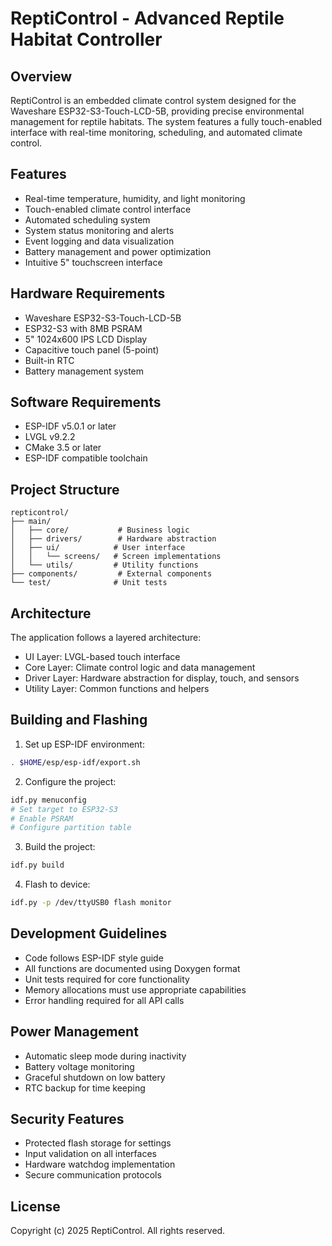 # ReptiControl - Advanced Reptile Habitat Controller

## Overview
ReptiControl is an embedded climate control system designed for the Waveshare ESP32-S3-Touch-LCD-5B, providing precise environmental management for reptile habitats. The system features a fully touch-enabled interface with real-time monitoring, scheduling, and automated climate control.

## Features
- Real-time temperature, humidity, and light monitoring
- Touch-enabled climate control interface
- Automated scheduling system
- System status monitoring and alerts
- Event logging and data visualization
- Battery management and power optimization
- Intuitive 5" touchscreen interface

## Hardware Requirements
- Waveshare ESP32-S3-Touch-LCD-5B
- ESP32-S3 with 8MB PSRAM
- 5" 1024x600 IPS LCD Display
- Capacitive touch panel (5-point)
- Built-in RTC
- Battery management system

## Software Requirements
- ESP-IDF v5.0.1 or later
- LVGL v9.2.2
- CMake 3.5 or later
- ESP-IDF compatible toolchain

## Project Structure
```
repticontrol/
├── main/
│   ├── core/           # Business logic
│   ├── drivers/        # Hardware abstraction
│   ├── ui/            # User interface
│   │   └── screens/   # Screen implementations
│   └── utils/         # Utility functions
├── components/         # External components
└── test/              # Unit tests
```

## Architecture
The application follows a layered architecture:
- UI Layer: LVGL-based touch interface
- Core Layer: Climate control logic and data management
- Driver Layer: Hardware abstraction for display, touch, and sensors
- Utility Layer: Common functions and helpers

## Building and Flashing

1. Set up ESP-IDF environment:
```bash
. $HOME/esp/esp-idf/export.sh
```

2. Configure the project:
```bash
idf.py menuconfig
# Set target to ESP32-S3
# Enable PSRAM
# Configure partition table
```

3. Build the project:
```bash
idf.py build
```

4. Flash to device:
```bash
idf.py -p /dev/ttyUSB0 flash monitor
```

## Development Guidelines
- Code follows ESP-IDF style guide
- All functions are documented using Doxygen format
- Unit tests required for core functionality
- Memory allocations must use appropriate capabilities
- Error handling required for all API calls

## Power Management
- Automatic sleep mode during inactivity
- Battery voltage monitoring
- Graceful shutdown on low battery
- RTC backup for time keeping

## Security Features
- Protected flash storage for settings
- Input validation on all interfaces
- Hardware watchdog implementation
- Secure communication protocols

## License
Copyright (c) 2025 ReptiControl. All rights reserved.